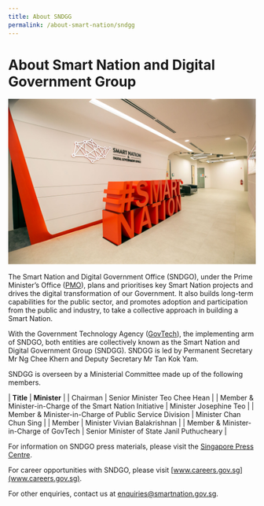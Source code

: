 ```yaml
---
title: About SNDGG
permalink: /about-smart-nation/sndgg
---
```

# About Smart Nation and Digital Government Group

![Alt text for image on Isomer site](/images/abt-smart-nation/SNDGO_Office_01.jpg)

The Smart Nation and Digital Government Office (SNDGO), under the Prime Minister’s Office (<a href="https://www.pmo.gov.sg/" target="_blank">PMO</a>), plans and prioritises key Smart Nation projects and drives the digital transformation of our Government. It also builds long-term capabilities for the public sector, and promotes adoption and participation from the public and industry, to take a collective approach in building a Smart Nation.  
  
With the Government Technology Agency (<a href="https://www.tech.gov.sg/" target="_blank">GovTech</a>), the implementing arm of SNDGO, both entities are collectively known as the Smart Nation and Digital Government Group (SNDGG). SNDGG is led by Permanent Secretary Mr Ng Chee Khern and Deputy Secretary Mr Tan Kok Yam.  
  
SNDGG is overseen by a Ministerial Committee made up of the following members.

| **Title** | **Minister** |
| Chairman | Senior Minister Teo Chee Hean |
| Member & Minister-in-Charge of the Smart Nation Initiative | Minister Josephine Teo |
| Member & Minister-in-Charge of Public Service Division | Minister Chan Chun Sing |
| Member | Minister Vivian Balakrishnan |
| Member & Minister-in-Charge of GovTech | Senior Minister of State Janil Puthucheary |

For information on SNDGO press materials, please visit the [Singapore Press Centre](https://www.sgpc.gov.sg).

For career opportunities with SNDGO, please visit [www.careers.gov.sg](www.careers.gov.sg). 

For other enquiries, contact us at enquiries@smartnation.gov.sg.